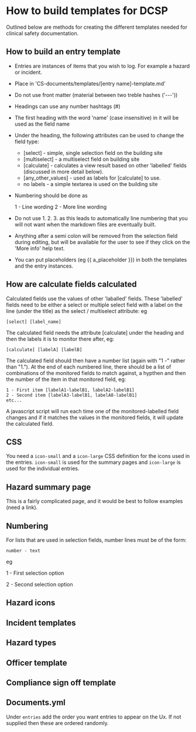 # How to build templates for DCSP

Outlined below are methods for creating the different templates needed for clinical safety documentation.

## How to build an entry template

* Entries are instances of items that you wish to log. For example a hazard or incident.
* Place in 'CS-documents/templates/[entry name]-template.md'
* Do not use front matter (material between two treble hashes ('---'))
* Headings can use any number hashtags (#)
* The first heading with the word 'name' (case insensitive) in it will be used as the field name
* Under the heading, the following attributes can be used to change the field type:
    * [select] - simple, single selection field on the building site
    * [multiselect] - a multiselect field on building site
    * [calculate] - calculates a view result based on other 'labelled' fields
    (discussed in more detail below).
    * [any_other_values] - used as labels for [calculate] to use.
    * no labels - a simple textarea is used on the building site
* Numbering should be done as

    1 - Line wording
    2 - More line wording

* Do not use 1. 2. 3. as this leads to automatically line numbering that you
will not want when the markdown files are eventually built.
* Anything after a semi colon will be removed from the selection field during
editing, but will be available for the user to see if they click on the 'More
info' help text.
* You can put placeholders (eg {{ a_placeholder }}) in both the templates and
the entry instances.

## How are calculate fields calculated

Calculated fields use the values of other 'laballed' fields. These 'labelled'
fields need to be either a select or multiple select field with a label on the
line (under the title) as the select / multiselect attribute: eg

    [select] [label_name]

The calculated field needs the attribute [calculate] under the heading and then
the labels it is to monitor there after, eg:

    [calculate] [labelA] [labelB]

The calculated field should then have a number list (again with "1 -" rather than 
"1."). At the end of each numbered line, there should be a list of combinations
of the monitored fields to match against, a hypthen and then the number of the
item in that monitored field, eg:

    1 - First item [labelA1-labelB1, labelA2-labelB1]
    2 - Second item [labelA3-labelB1, labelA8-labelB1]
    etc...

A javascript script will run each time one of the monitored-labelled field changes
and if it matches the values in the monitored fields, it will update the
calculated field.

## CSS

You need a `icon-small` and a `icon-large` CSS definition for the icons used 
in the entries. `icon-small` is used for the summary pages and `icon-large` is
used for the individual entries.

## Hazard summary page

This is a fairly complicated page, and it would be best to follow examples (need a link).

## Numbering

For lists that are used in selection fields, number lines must be of the form:

```number - text```

eg

1 - First selection option

2 - Second selection option

## Hazard icons

## Incident templates

## Hazard types

## Officer template

## Compliance sign off template

## Documents.yml

Under `entries` add the order you want entries to appear on the Ux. If not supplied 
then these are ordered randomly.